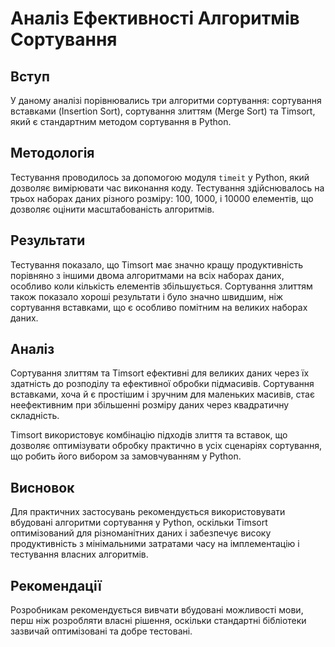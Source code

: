 # Аналіз Ефективності Алгоритмів Сортування

## Вступ
У даному аналізі порівнювались три алгоритми сортування: сортування вставками (Insertion Sort), сортування злиттям (Merge Sort) та Timsort, який є стандартним методом сортування в Python.

## Методологія
Тестування проводилось за допомогою модуля `timeit` у Python, який дозволяє вимірювати час виконання коду. Тестування здійснювалось на трьох наборах даних різного розміру: 100, 1000, і 10000 елементів, що дозволяє оцінити масштабованість алгоритмів.

## Результати
Тестування показало, що Timsort має значно кращу продуктивність порівняно з іншими двома алгоритмами на всіх наборах даних, особливо коли кількість елементів збільшується. Сортування злиттям також показало хороші результати і було значно швидшим, ніж сортування вставками, що є особливо помітним на великих наборах даних.

## Аналіз
Сортування злиттям та Timsort ефективні для великих даних через їх здатність до розподілу та ефективної обробки підмасивів. Сортування вставками, хоча й є простішим і зручним для маленьких масивів, стає неефективним при збільшенні розміру даних через квадратичну складність. 

Timsort використовує комбінацію підходів злиття та вставок, що дозволяє оптимізувати обробку практично в усіх сценаріях сортування, що робить його вибором за замовчуванням у Python.

## Висновок
Для практичних застосувань рекомендується використовувати вбудовані алгоритми сортування у Python, оскільки Timsort оптимізований для різноманітних даних і забезпечує високу продуктивність з мінімальними затратами часу на імплементацію і тестування власних алгоритмів.

## Рекомендації
Розробникам рекомендується вивчати вбудовані можливості мови, перш ніж розробляти власні рішення, оскільки стандартні бібліотеки зазвичай оптимізовані та добре тестовані.
